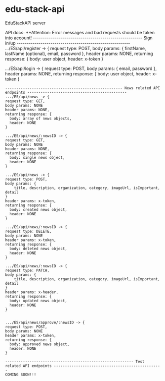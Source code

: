 # edu-stack-api
EduStackAPI server


API docs:
  **Attention: Error messages and bad requests should be taken into account!
   ------------------------------------------------------- Sign in/up ---------------------------------------------------------
  .../ES/api/register -> {
    request type: POST,
    body params: {
      firstName, lastName (optional), email, password
    },
    header params: NONE,
    returning response: {
      body: user object,
      header: x-token
    }
  
  .../ES/api/login -> {
    request type: POST,
    body params: {
      email, password
    },
    header params: NONE,
    returning response: {
      body: user object,
      header: x-token
    }
    
    ----------------------------------------------------- News related API endpoints ---------------------------------------------
    .../ES/api/news -> {
    request type: GET,
    body params: NONE
    header params: NONE,
    returning response: {
      body: array of news objects,
      header: NONE
    }
    
    .../ES/api/news/:newsID -> {
    request type: GET,
    body params: NONE
    header params: NONE,
    returning response: {
      body: single news object,
      header: NONE
    }
     
    .../ES/api/news -> {
    request type: POST,
    body params: {
        title, description, organization, category, imageUrl, isImportant, detail
    }
    header params: x-token,
    returning response: {
      body: created news object,
      header: NONE
    }
    
    .../ES/api/news/:newsID -> {
    request type: DELETE,
    body params: NONE
    header params: x-token,
    returning response: {
      body: deleted news object,
      header: NONE
    }
    
    .../ES/api/news/:newsID -> {
    request type: PATCH,
    body params: {
        title, description, organization, category, imageUrl, isImportant, detail
    }
    header params: x-header,
    returning response: {
      body: updated news object,
      header: NONE
    }
    
    
    .../ES/api/news/approve/:newsID -> {
    request type: POST,
    body params: NONE
    header params: x-token,
    returning response: {
      body: approved news object,
      header: NONE
    }
    
    ---------------------------------------------------------- Test related API endpoints -------------------------------------------------
    COMING SOON!!!
